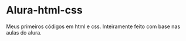 # Alura-html-css
Meus primeiros códigos em html e css. Inteiramente feito com base nas aulas do alura.

